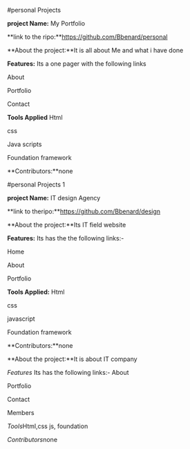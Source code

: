 #personal Projects

**project Name:** My Portfolio

**link to the ripo:**https://github.com/Bbenard/personal

**About the project:**It is all about Me and what i have done

**Features:** Its a one pager with the following links

About

Portfolio

Contact

**Tools Applied**
Html

css 

Java scripts

Foundation  framework

**Contributors:**none

#personal Projects 1

**project Name:** IT design Agency

**link to theripo:**https://github.com/Bbenard/design

**About the project:**Its IT field website

**Features:** Its has the the following links:-

Home 

About

Portfolio


**Tools Applied:**
Html

css 

javascript

Foundation framework

**Contributors:**none

**About the project:**It is about IT company

*Features* Its has the following links:-
About

Portfolio

Contact

Members

*Tools*Html,css js, foundation 

*Contributors*none
